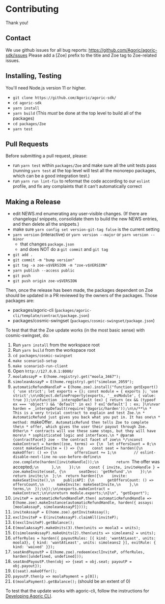 # Contributing

Thank you!

## Contact

We use github issues for all bug reports:
https://github.com/Agoric/agoric-sdk/issues Please add a [Zoe]
prefix to the title and Zoe tag to Zoe-related issues.

## Installing, Testing

You'll need Node.js version 11 or higher. 

* `git clone https://github.com/Agoric/agoric-sdk/`
* `cd agoric-sdk`
* `yarn install`
* `yarn build` (This *must* be done at the top level to build all of
  the packages)
* `cd packages/Zoe`
* `yarn test`

## Pull Requests

Before submitting a pull request, please:

* run `yarn test` within `packages/Zoe` and make sure all the unit
  tests pass (running `yarn test` at the top level will test all the
  monorepo packages, which can be a good integration test.)
* run `yarn run lint-fix` to reformat the code according to our
  `eslint` profile, and fix any complaints that it can't automatically
  correct

## Making a Release

* edit NEWS.md enumerating any user-visible changes. (If there are
  changelogs/ snippets, consolidate them to build the new NEWS
  entries, and then delete all the snippets.)
* make sure `yarn config set version-git-tag false` is the current
  setting
* `yarn version` (interactive) or `yarn version --major` or `yarn version --minor`
  * that changes `package.json`
  * and does NOT do a `git commit` and `git tag`
* `git add .`
* `git commit -m "bump version"`
* `git tag -a zoe-v$VERSION -m "zoe-v$VERSION"`
* `yarn publish --access public`
* `git push`
* `git push origin zoe-v$VERSION`

Then, once the release has been made, the packages dependent on Zoe
should be updated in a PR reviewed by the owners of the packages.
Those packages are:
* packages/agoric-cli (`packages/agoric-cli/template/contract/package.json`)
* packages/cosmic-swingset (`packages/cosmic-swingset/package.json`)

To test that that the Zoe update works (in the most basic sense) with cosmic-swingset, do:

1. Run `yarn install` from the workspace root
2. Run `yarn build` from the workspace root
3. `cd packages/cosmic-swingset`
4. `make scenario3-setup`
5. `make scenario3-run-client`
6. Open `http://127.0.0.1:8000/`
8. `moolaAssayP = E(home.registry).get("moola_3467");`
9. `simoleanAssayP = E(home.registry).get("simolean_2059");`
10. `automaticRefundHandleP = E(home.zoe).install("function getExport() { 'use strict'; let exports = {}; const module = { exports }; 'use strict';\n\nObject.defineProperty(exports, '__esModule', { value: true });\n\nfunction _interopDefault (ex) { return (ex && (typeof ex === 'object') && 'default' in ex) ? ex['default'] : ex; }\n\nvar harden = _interopDefault(require('@agoric/harden'));\n\n/**\n * This is a very trivial contract to explain and test Zoe.\n * AutomaticRefund just gives you back what you put in. It has one\n * method: `makeOffer`. AutomaticRefund then tells Zoe to complete the\n * offer, which gives the user their payout through Zoe. Other\n * contracts will use these same steps, but they will have more\n * sophisticated logic and interfaces.\n * @param {contractFacet} zoe - the contract facet of zoe\n */\nconst makeContract = harden((zoe, terms) => {\n  let offersCount = 0;\n  const makeSeatInvite = () => {\n    const seat = harden({\n      makeOffer: () => {\n        offersCount += 1;\n        // eslint-disable-next-line no-use-before-define\n        zoe.complete(harden([inviteHandle]));\n        return `The offer was accepted`;\n      },\n    });\n    const { invite, inviteHandle } = zoe.makeInvite(seat, {\n      seatDesc: 'getRefund',\n    });\n    return invite;\n  };\n  return harden({\n    invite: makeSeatInvite(),\n    publicAPI: {\n      getOffersCount: () => offersCount,\n      makeInvite: makeSeatInvite,\n    },\n    terms,\n  });\n});\n\nexports.makeContract = makeContract;\n\n\nreturn module.exports;\n}\n", "getExport");`
11. `inviteP = automaticRefundHandleP.then( automaticRefundHandle =>
    E(home.zoe).makeInstance(automaticRefundHandle, harden({ assays:
    [moolaAssayP, simoleanAssayP]})));`
12. `inviteAssayP = E(home.zoe).getInviteAssay();`
13. `exclInviteP = E(inviteAssayP).claimAll(inviteP);`
14. `E(exclInviteP).getBalance();`
15. `E(moolaAssayP).makeUnits(3).then(units => moola3 = units);`
16. `E(simoleanAssayP).makeUnits(2).then(units => simoleans2 = units);`
17. `offerRules = harden({ payoutRules: [{ kind: 'wantAtLeast', units:
    moola3}, { kind: 'wantAtLeast', units: simoleans2 }], exitRule: {
    kind: 'waived' }});`
18. `seatAndPayoutP = E(home.zoe).redeem(exclInviteP, offerRules,
    harden([undefined, undefined]));`
19. `seatAndPayoutP.then(obj => {seat = obj.seat; payoutP = obj.payout});`
20. `E(seat).makeOffer();`
21. `payoutP.then(p => moolaPayment = p[0]);`
20. `E(moolaPayment).getBalance();` (should be an extent of 0)


To test that the update works with agoric-cli, follow the instructions
for [Developing Agoric CLI](https://github.com/Agoric/agoric-sdk/tree/master/packages/agoric-cli#developing-agoric-cli).

